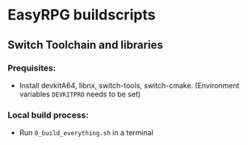 # EasyRPG buildscripts

## Switch Toolchain and libraries

### Prequisites:

- Install devkitA64, libnx, switch-tools, switch-cmake.
  (Environment variables `DEVKITPRO` needs to be set)

### Local build process:

- Run `0_build_everything.sh` in a terminal
